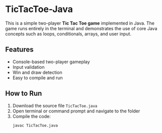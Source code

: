 # TicTacToe-Java

This is a simple two-player **Tic Tac Toe game** implemented in Java. The game runs entirely in the terminal and demonstrates the use of core Java concepts such as loops, conditionals, arrays, and user input.

## Features

- Console-based two-player gameplay
- Input validation
- Win and draw detection
- Easy to compile and run

## How to Run

1. Download the source file `TicTacToe.java`
2. Open terminal or command prompt and navigate to the folder
3. Compile the code:
   ```bash
   javac TicTacToe.java
